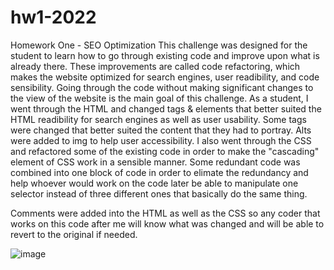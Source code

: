 # hw1-2022
Homework One - SEO Optimization
This challenge was designed for the student to learn how to go through existing code and improve upon what is already there.
These improvements are called code refactoring, which makes the website optimized for search engines, user readibility, and code sensibility.
Going through the code without making significant changes to the view of the website is the main goal of this challenge. 
As a student, I went through the HTML and changed tags & elements that better suited the HTML readibility for search engines as well as user usability. Some tags were changed that better suited the content that they had to portray. Alts were added to img to help user accessibility. 
I also went through the CSS and refactored some of the existing code in order to make the "cascading" element of CSS work in a sensible manner. Some redundant code was combined into one block of code in order to elimate the redundancy and help whoever would work on the code later be able to manipulate one selector instead of three different ones that basically do the same thing.


Comments were added into the HTML as well as the CSS so any coder that works on this code after me will know what was changed and will be able to revert to the original if needed.

![image](https://user-images.githubusercontent.com/68880379/193192223-e444ad18-0d58-4eec-b636-a17c75d1707b.png)
